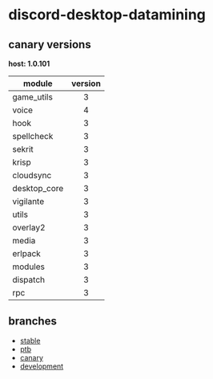 # discord-desktop-datamining

## canary versions

**host: 1.0.101**

| module | version |
| ------ | :-----: |
| game_utils | 3 |
| voice | 4 |
| hook | 3 |
| spellcheck | 3 |
| sekrit | 3 |
| krisp | 3 |
| cloudsync | 3 |
| desktop_core | 3 |
| vigilante | 3 |
| utils | 3 |
| overlay2 | 3 |
| media | 3 |
| erlpack | 3 |
| modules | 3 |
| dispatch | 3 |
| rpc | 3 |

## branches

- [stable](https://github.com/OpenAsar/discord-desktop-datamining/tree/stable)
- [ptb](https://github.com/OpenAsar/discord-desktop-datamining/tree/ptb)
- [canary](https://github.com/OpenAsar/discord-desktop-datamining/tree/canary)
- [development](https://github.com/OpenAsar/discord-desktop-datamining/tree/development)